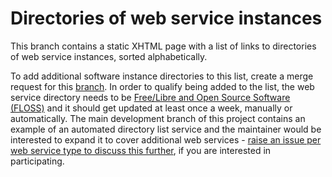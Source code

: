 # Directories of web service instances

This branch contains a static XHTML page with a list of links to directories of web service instances, sorted alphabetically.

To add additional software instance directories to this list, create a merge request for this [branch](https://github.com/PrivateBin/Directory/tree/static-index). In order to qualify being added to the list, the web service directory needs to be [Free/Libre and Open Source Software (FLOSS)](https://www.gnu.org/philosophy/floss-and-foss.en.html) and it should get updated at least once a week, manually or automatically. The main development branch of this project contains an example of an automated directory list service and the maintainer would be interested to expand it to cover additional web services - [raise an issue per web service type to discuss this further](https://github.com/PrivateBin/Directory/issues/new/choose), if you are interested in participating.
